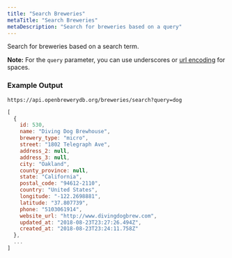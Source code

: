 ```yaml
---
title: "Search Breweries"
metaTitle: "Search Breweries"
metaDescription: "Search for breweries based on a query"
---
```


Search for breweries based on a search term.

**Note:** For the `query` parameter, you can use underscores or [url encoding](https://en.wikipedia.org/wiki/Percent-encoding) for spaces.

### Example Output

`https://api.openbrewerydb.org/breweries/search?query=dog`

```javascript
[
  {
    id: 530,
    name: "Diving Dog Brewhouse",
    brewery_type: "micro",
    street: "1802 Telegraph Ave",
    address_2: null,
    address_3: null,
    city: "Oakland",
    county_province: null,
    state: "California",
    postal_code: "94612-2110",
    country: "United States",
    longitude: "-122.2698881",
    latitude: "37.807739",
    phone: "5103061914",
    website_url: "http://www.divingdogbrew.com",
    updated_at: "2018-08-23T23:27:26.494Z",
    created_at: "2018-08-23T23:24:11.758Z"
  },
  ...
]
```

